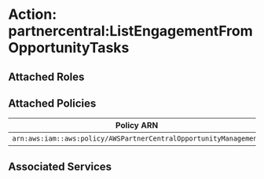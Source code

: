 # Action: partnercentral:ListEngagementFromOpportunityTasks

## Attached Roles

## Attached Policies

| Policy ARN | Policy Name |
|------------|-------------|
| `arn:aws:iam::aws:policy/AWSPartnerCentralOpportunityManagement` | [AWSPartnerCentralOpportunityManagement](../policies.md#awspartnercentralopportunitymanagement) |

## Associated Services

